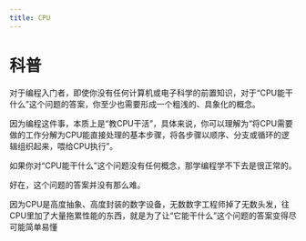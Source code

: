 ```yaml
---
title: CPU
---
```


# 科普
对于编程入门者，即使你没有任何计算机或电子科学的前置知识，对于“CPU能干什么”这个问题的答案，你至少也需要形成一个粗浅的、具象化的概念。

因为编程这件事，本质上是“教CPU干活”，具体来说，你可以理解为“将CPU需要做的工作分解为CPU能直接处理的基本步骤，将各步骤以顺序、分支或循环的逻辑组织起来，喂给CPU执行”。

如果你对“CPU能干什么”这个问题没有任何概念，那学编程学不下去是很正常的。

好在，这个问题的答案并没有那么难。

因为CPU是高度抽象、高度封装的数字设备，无数数字工程师掉了无数头发，往CPU里加了大量拖累性能的东西，就是为了让“它能干什么”这个问题的答案变得尽可能简单易懂